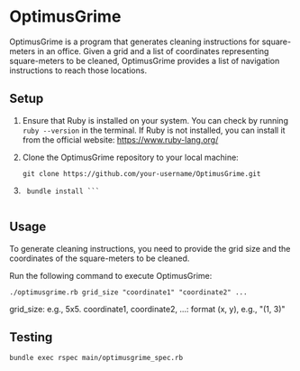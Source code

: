# OptimusGrime

OptimusGrime is a program that generates cleaning instructions for square-meters in an office. Given a grid and a list of coordinates representing square-meters to be cleaned, OptimusGrime provides a list of navigation instructions to reach those locations.

## Setup

1. Ensure that Ruby is installed on your system. You can check by running `ruby --version` in the terminal. If Ruby is not installed, you can install it from the official website: https://www.ruby-lang.org/

2. Clone the OptimusGrime repository to your local machine:

   ```shell
   git clone https://github.com/your-username/OptimusGrime.git
   ```

3. ``` cd project directory
    bundle install ```


## Usage

To generate cleaning instructions, you need to provide the grid size and the coordinates of the square-meters to be cleaned.

Run the following command to execute OptimusGrime:

```
./optimusgrime.rb grid_size "coordinate1" "coordinate2" ...
```

grid_size:  e.g., 5x5.
coordinate1, coordinate2, ...: format (x, y), e.g., "(1, 3)"

## Testing

``` bundle exec rspec main/optimusgrime_spec.rb ```



